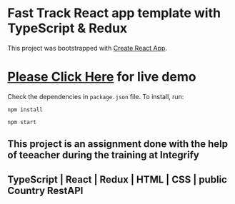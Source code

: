 # Fast Track React app template with TypeScript & Redux 
This project was bootstrapped with [Create React App](https://github.com/facebook/create-react-app).

# [Please Click Here](https://c-api-reeactapp.netlify.app/) for live demo

Check the dependencies in `package.json` file. To install, run:
```
npm install
```
```
npm start
```
## This project is an assignment done with the help of teeacher during the training at Integrify
## TypeScript | React | Redux | HTML | CSS | public Country RestAPI
